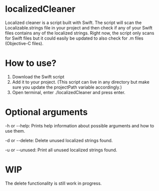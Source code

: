 # localizedCleaner

Localized cleaner is a script built with Swift. The script will scan the Localizable.strings file in your project and then check if any of your Swift files contains any of the localized strings. Right now, the script only scans for Swift files but it could easily be updated to also check for .m files (Objective-C files). 

# How to use? 

1. Download the Swift script 
2. Add it to your project. (This script can live in any directory but make sure you update the projectPath variable accordingly.) 
3. Open terminal, enter ./localizedCleaner and press enter.

# Optional arguments

-h or --help: Prints help information about possible arguments and how to use them.

-d or --delete: Delete unused localized strings found.

-u or --unused: Print all unused localized strings found.

# WIP

The delete functionality is still work in progress.
